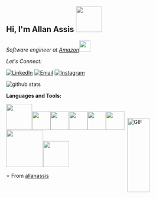 <h2> Hi, I'm Allan Assis <img src="https://media.giphy.com/media/VgGpnYeMVljm1vRA6g/giphy.gif" width="70"></h2>
<p><em>Software engineer at <a href="[https://www.amazon.com/]">Amazon</a><img src="https://media.giphy.com/media/WUlplcMpOCEmTGBtBW/giphy.gif" width="30"> 
</em></p>
<div align="left">

<i>Let's Connect:</i><br>

<a href="https://www.linkedin.com/in/allan-assis/" target="_blank"><img src="https://img.shields.io/badge/LinkedIn-%230077B5.svg?&style=flat-square&logo=linkedin&logoColor=white" alt="LinkedIn"></a>
<a href="mailto:allan-bdc@hotmail.com" target="_blank"><img src="https://img.shields.io/badge/-Outlook-3c5fc3?style=flat-square&labelColor=3c5fc3&logo=Gmail&logoColor=white" alt="Email"></a>
<a href="https://www.instagram.com/allan.ass1s/" target="_blank"><img src="https://img.shields.io/badge/Instagram-%23E4405F.svg?&style=flat-square&logo=instagram&logoColor=white" alt="Instagram"></a>

</div>
<img style="padding-top:100px" width = "35%" align="right" alt="GIF" height="200px" src="https://media.giphy.com/media/MM0Jrc8BHKx3y/giphy.gif" />

![github stats](https://github-readme-stats.vercel.app/api?username=allanassis&show_icons=true)

**Languages and Tools:** 
<p align="left">
  <img src="https://media.giphy.com/media/PhTSmzCqkliqIJ9ZtZ/giphy.gif" width="70"><img src="https://media3.giphy.com/media/kdFc8fubgS31b8DsVu/giphy.webp" width="50"><img src="https://media3.giphy.com/media/ln7z2eWriiQAllfVcn/200w.webp" width="50"><img src="https://i.giphy.com/media/LMt9638dO8dftAjtco/200.webp" width="50"><img src="https://i.giphy.com/media/eNAsjO55tPbgaor7ma/200w.webp" width="50"><img src="https://i.giphy.com/media/IdyAQJVN2kVPNUrojM/200.webp" width="50"><img src="https://media.giphy.com/media/kH1DBkPNyZPOk0BxrM/giphy.gif" width="100"><img src="https://media.giphy.com/media/SsCYf6DRFJrOpP0IoM/giphy.gif" width="70">
  
</p>

⭐️ From [allanassis](https://github.com/allanassis)
<!--
**allanassis/allanassis** is a ✨ _special_ ✨ repository because its `README.md` (this file) appears on your GitHub profile.

Here are some ideas to get you started:

- 🔭 I’m currently working on ...
- 🌱 I’m currently learning ...
- 👯 I’m looking to collaborate on ...
- 🤔 I’m looking for help with ...
- 💬 Ask me about ...
- 📫 How to reach me: ...
- 😄 Pronouns: ...
- ⚡ Fun fact: ...
-->
